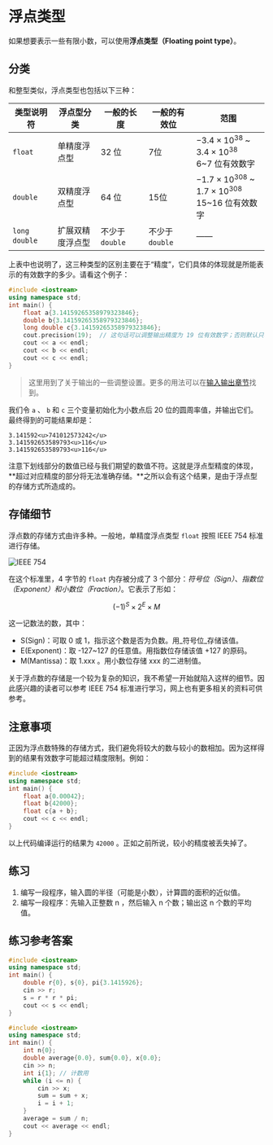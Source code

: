 # 浮点类型

如果想要表示一些有限小数，可以使用**浮点类型（Floating point type）**。

## 分类

和整型类似，浮点类型也包括以下三种：

| 类型说明符 | 浮点型分类 | 一般的长度 | 一般的有效位 | 范围 |
| --- | --- | --- | --- | --- |
| `float`  | 单精度浮点型 | 32 位 | 7位 | $-3.4\times 10^{38}$ ~ $3.4\times 10^{38}$ <br> 6~7 位有效数字 |
| `double`  | 双精度浮点型 | 64 位 | 15位 | $-1.7\times 10^{308}$ ~ $1.7\times 10^{308}$ <br> 15~16 位有效数字 |
| `long double`  | 扩展双精度浮点型 | 不少于 `double`  | 不少于 `double`  | —— |

上表中也说明了，这三种类型的区别主要在于“精度”，它们具体的体现就是所能表示的有效数字的多少。请看这个例子：
```CPP
#include <iostream>
using namespace std;
int main() {
    float a{3.14159265358979323846};
    double b{3.14159265358979323846};
    long double c{3.14159265358979323846};
    cout.precision(19);  // 这句话可以调整输出精度为 19 位有效数字；否则默认只输出 6 位
    cout << a << endl;
    cout << b << endl;
    cout << c << endl;
}
```
> 这里用到了关于输出的一些调整设置。更多的用法可以在[输入输出章节](/ch04/io/output.md)找到。

我们令 `a` 、 `b` 和 `c` 三个变量初始化为小数点后 20 位的圆周率值，并输出它们。最终得到的可能结果却是：

```io
3.141592<u>741012573242</u>
3.141592653589793<u>116</u>
3.141592653589793<u>116</u>
```

注意下划线部分的数值已经与我们期望的数值不符。这就是浮点型精度的体现，**超过对应精度的部分将无法准确存储。**之所以会有这个结果，是由于浮点型的存储方式所造成的。

## 存储细节

浮点数的存储方式由许多种。一般地，单精度浮点类型 `float` 按照 IEEE 754 标准进行存储。

![IEEE 754](https://s1.ax1x.com/2020/07/06/UCR8yj.png)

在这个标准里，4 字节的 `float` 内存被分成了 3 个部分：*符号位（Sign）*、*指数位（Exponent）*和*小数位（Fraction）*。它表示了形如：

$$(-1)^S\times 2^E\times M$$

这一记数法的数，其中：

- S(Sign)：可取 0 或 1，指示这个数是否为负数。用_符号位_存储该值。
- E(Exponent)：取 -127~127 的任意值。用指数位存储该值 +127 的原码。
- M(Mantissa)：取 1.xxx 。用小数位存储 xxx 的二进制值。

关于浮点数的存储是一个较为复杂的知识，我不希望一开始就陷入这样的细节。因此感兴趣的读者可以参考 IEEE 754 标准进行学习，网上也有更多相关的资料可供参考。

## 注意事项

正因为浮点数特殊的存储方式，我们避免将较大的数与较小的数相加。因为这样得到的结果有效数字可能超过精度限制。例如：
```CPP
#include <iostream>
using namespace std;
int main() {
    float a{0.00042};
    float b{42000};
    float c{a + b};
    cout << c << endl;
}
```
以上代码编译运行的结果为 `42000` 。正如之前所说，较小的精度被丢失掉了。

## 练习

1. 编写一段程序，输入圆的半径（可能是小数），计算圆的面积的近似值。
1. 编写一段程序：先输入正整数 n ，然后输入 n 个数；输出这 n 个数的平均值。

## 练习参考答案

```CPP
#include <iostream>
using namespace std;
int main() {
    double r{0}, s{0}, pi{3.1415926};
    cin >> r;
    s = r * r * pi;
    cout << s << endl;
}    
```
```CPP
#include <iostream>
using namespace std;
int main() {
    int n{0};
    double average{0.0}, sum{0.0}, x{0.0};
    cin >> n;
    int i{1}; // 计数用
    while (i <= n) {
        cin >> x;
        sum = sum + x;
        i = i + 1;
    }
    average = sum / n;
    cout << average << endl;
}
```

